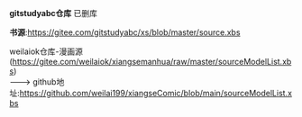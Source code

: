 **gitstudyabc仓库**  已删库

**书源**:https://gitee.com/gitstudyabc/xs/blob/master/source.xbs


weilaiok仓库-漫画源(https://gitee.com/weilaiok/xiangsemanhua/raw/master/sourceModelList.xbs)  
---> github地址:https://github.com/weilai199/xiangseComic/blob/main/sourceModelList.xbs
